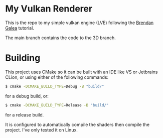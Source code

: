 # My Vulkan Renderer
This is the repo to my simple vulkan engine (LVE) following the [Brendan Galea](https://www.youtube.com/playlist?list=PL8327DO66nu9qYVKLDmdLW_84-yE4auCR) tutorial.

The main branch contains the code to the 3D branch.

# Building
This project uses CMake so it can be built with an IDE like VS or Jetbrains CLion, or using either of the following commands:
```bash
$ cmake -DCMAKE_BUILD_TYPE=Debug -B "build/"
```
for a debug build, or:
```bash
$ cmake -DCMAKE_BUILD_TYPE=Release -B "build/"
```
for a release build.

It is configured to automatically compile the shaders then compile the project. I've only tested it on Linux.
